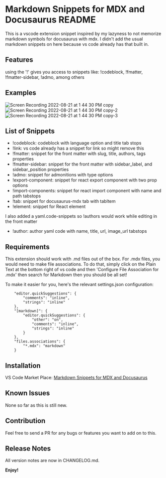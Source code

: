 # Markdown Snippets for MDX and Docusaurus README

This is a vscode extension snippet inspired by my lazyness to not memorize markdown symbols for docusaurus with mdx.
I didn't add the usual markdown snippets on here because vs code already has that built in.

## Features

using the '!' gives you access to snippets like: !codeblock, !fmatter, !fmatter-sidebar, !admo, among others

## Examples
![Screen Recording 2022-08-21 at 1 44 30 PM copy](https://user-images.githubusercontent.com/9417970/185778430-01e54351-a440-4462-8934-c2cb487b448b.gif)
![Screen Recording 2022-08-21 at 1 44 30 PM copy-2](https://user-images.githubusercontent.com/9417970/185778847-adf2e6a8-fe45-402d-b95b-8035bc9c5e85.gif)
![Screen Recording 2022-08-21 at 1 44 30 PM copy-3](https://user-images.githubusercontent.com/9417970/185778986-040c9555-a9c9-41db-a1d5-f5aa89f6f798.gif)

## List of Snippets
- !codeblock: codeblock with language option and title tab stops
- !link: vs code already has a snippet for link so might remove this
- !fmatter: snippet for the front matter with slug, title, authors, tags properties
- !fmatter-sidebar: snippet for the front matter with sidebar_label, and sidebar_position properties
- !admo: snippet for admonitions with type options
- !export-component: snippet for react export component with two prop options
- !import-components: snippet for react import component with name and path tabstops
- !tab: snippet for docusaurus-mdx tab with tabItem
- !element: snippet for React element

I also added a yaml.code-snippets so !authors would work
while editing in the front matter
- !author: author yaml code with name, title, url, image_url tabstops

## Requirements

This extension should work with .md files out of the box. For .mdx files, you would need to make file associations. To do that, simply click on the Plain Text at the bottom right of vs code and then 'Configure File Association for .mdx' then search for Markdown then you should be all set!

To make it easier for you, here's the relevant settings.json configuration:
```
    "editor.quickSuggestions": {
        "comments": "inline",
        "strings": "inline"
    },
    "[markdown]": {
        "editor.quickSuggestions": {
            "other": "on",
            "comments": "inline",
            "strings": "inline"
        }
    },
    "files.associations": {
        "*.mdx": "markdown"
    }
```

## Installation

VS Code Market Place: [Markdown Snippets for MDX and Docusaurus](https://marketplace.visualstudio.com/items?itemName=MisterMunchkin.simple-markdown-snippets)

## Known Issues

None so far as this is still new.

## Contribution

Feel free to send a PR for any bugs or features you want to add on to this.

## Release Notes

All version notes are now in CHANGELOG.md.

**Enjoy!**
